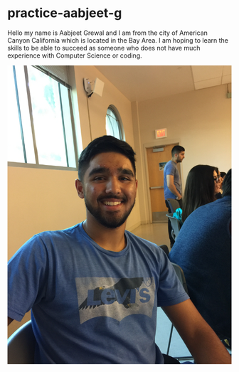 # practice-aabjeet-g

Hello my name is Aabjeet Grewal and I am from the city of American Canyon California which is located in the Bay Area. I am hoping to learn the skills to be able to succeed as someone who does not have much experience with Computer Science or coding.

![me](aabjeet-g.jpg)
